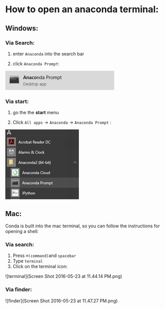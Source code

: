 How to open an anaconda terminal: 
=================================
Windows:
-----------
### Via Search:

1) enter `Anaconda` into the search bar

2) click `Anaconda Prompt`:

![anaconda_prompt](anaconda_prompt.png)

### Via start:

1) go the the __start__ menu

2) Click `All apps` -> `Anaconda` -> `Anaconda Prompt` :

![anaconda_menu](anaconda_menu.png)

Mac:
----
Conda is built into the mac terminal, so you can follow the instructions for opening a shell:

### Via search:
1) Press `⌘(command)`and `spacebar`
2) Type `terminal`
3) Click on the terminal icon: 

![terminal](Screen Shot 2016-05-23 at 11.44.14 PM.png)

### Via finder:

![finder](Screen Shot 2016-05-23 at 11.47.27 PM.png)
